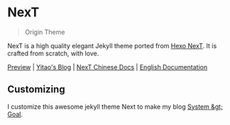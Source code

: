 # NexT

> Origin Theme

NexT is a high quality elegant Jekyll theme ported from [Hexo NexT](https://github.com/iissnan/hexo-theme-next). It is crafted from scratch, with love.

<a href="http://simpleyyt.github.io/jekyll-theme-next/" target="_blank">Preview</a> | <a href="http://simpleyyt.com" target="_blank">Yitao's Blog</a> | <a href="http://theme-next.simpleyyt.com" target="_blank">NexT Chinese Docs</a> |  [English Documentation](README.en.md)

## Customizing
I customize this awesome jekyll theme Next to make my blog [System &amp;gt; Goal](https://joey-jang.github.io).